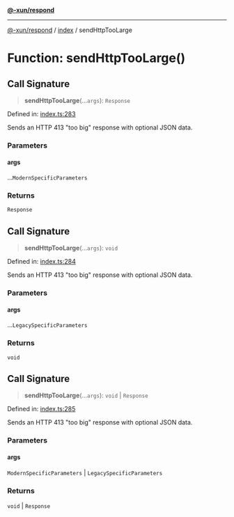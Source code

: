 [**@-xun/respond**](../../README.md)

***

[@-xun/respond](../../README.md) / [index](../README.md) / sendHttpTooLarge

# Function: sendHttpTooLarge()

## Call Signature

> **sendHttpTooLarge**(...`args`): `Response`

Defined in: [index.ts:283](https://github.com/Xunnamius/api-utils/blob/b03924fda63811edf48417901d0265e3de012ea4/packages/respond/src/index.ts#L283)

Sends an HTTP 413 "too big" response with optional JSON data.

### Parameters

#### args

...`ModernSpecificParameters`

### Returns

`Response`

## Call Signature

> **sendHttpTooLarge**(...`args`): `void`

Defined in: [index.ts:284](https://github.com/Xunnamius/api-utils/blob/b03924fda63811edf48417901d0265e3de012ea4/packages/respond/src/index.ts#L284)

Sends an HTTP 413 "too big" response with optional JSON data.

### Parameters

#### args

...`LegacySpecificParameters`

### Returns

`void`

## Call Signature

> **sendHttpTooLarge**(...`args`): `void` \| `Response`

Defined in: [index.ts:285](https://github.com/Xunnamius/api-utils/blob/b03924fda63811edf48417901d0265e3de012ea4/packages/respond/src/index.ts#L285)

Sends an HTTP 413 "too big" response with optional JSON data.

### Parameters

#### args

`ModernSpecificParameters` | `LegacySpecificParameters`

### Returns

`void` \| `Response`
